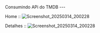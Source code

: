 Consumindo APi do TMDB ---

Home :: 
![Screenshot_20250314_200228](https://github.com/user-attachments/assets/8e32fc4d-604d-465d-bc5d-ae129b1a9bfa)

Detalhes :: 
![Screenshot_20250314_200228](https://github.com/user-attachments/assets/c6c06483-0c91-43d7-b393-437693b964a0)
